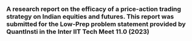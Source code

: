 ### A research report on the efficacy of a price-action trading strategy on Indian equities and futures. This report was submitted for the Low-Prep problem statement provided by QuantInsti in the Inter IIT Tech Meet 11.0 (2023)
